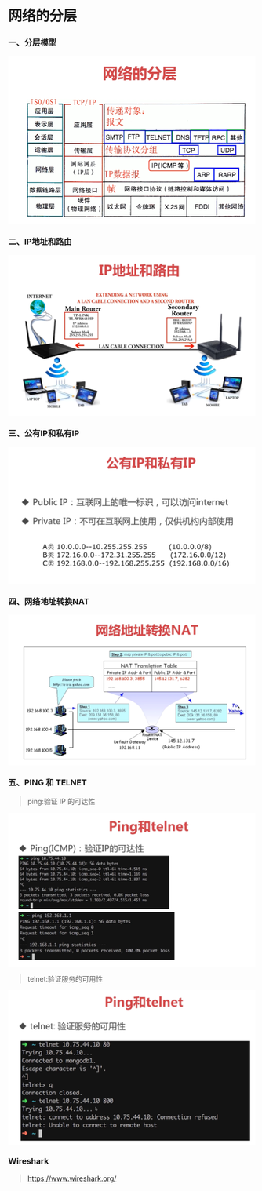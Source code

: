 # 网络的分层

### 一、分层模型

<img src="images/fenceng.png"   alt="LOGO" align=center>

### 二、IP地址和路由

<img src="images/luyou.png"   alt="LOGO" align=center>


### 三、公有IP和私有IP

<img src="images/gyipsyip.png"   alt="LOGO" align=center>

### 四、网络地址转换NAT

<img src="images/nat.png"   alt="LOGO" align=center>


### 五、PING 和 TELNET

>ping:验证 IP 的可达性

<img src="images/pingtelnet.png"   alt="LOGO" align=center>


>telnet:验证服务的可用性

<img src="images/telnet.png"   alt="LOGO" align=center>

### Wireshark

> https://www.wireshark.org/


